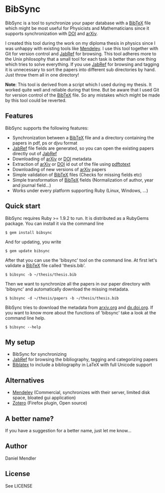 BibSync
=======

BibSync is a tool to synchronize your paper database with a [BibTeX](http://en.wikipedia.org/wiki/BibTeX) file which might be most
useful for Physicists and Mathematicians since it supports synchronization with [DOI](http://dx.doi.org/) and [arXiv](http://arxiv.org/).

I created this tool during the work on my diploma thesis in physics since I was unhappy
with existing tools like [Mendeley](http://www.mendeley.com/). I use this tool together with Git for version control
and [JabRef](http://jabref.sourceforge.net/) for browsing. This tool adheres more to the Unix philosophy that a small tool
for each task is better than one thing which tries to solve everything. If you use [JabRef](http://jabref.sourceforge.net/)
for browsing and tagging it is unnecessary to sort the papers into different sub directories by hand.
Just throw them all in one directory!

__Note__: This tool is derived from a script which I used during my thesis. It worked
quite well and reliable during that time. But be aware that I used Git for version control
of the [BibTeX](http://en.wikipedia.org/wiki/BibTeX) file. So any mistakes which might be made by this tool could be reverted.

Features
--------

BibSync supports the following features:

* Synchronization between a [BibTeX](http://en.wikipedia.org/wiki/BibTeX) file and a directory containing the papers in pdf, ps or djvu format
* [JabRef](http://jabref.sourceforge.net/) file fields are generated, so you can open the existing papers directly out of [JabRef](http://jabref.sourceforge.net/)
* Downloading of [arXiv](http://arxiv.org/) or [DOI](http://dx.doi.org/) metadata
* Extraction of [arXiv](http://arxiv.org/) or [DOI](http://dx.doi.org/) id out of the file using [pdftotext](http://en.wikipedia.org/wiki/Pdftotext)
* Downloading of new versions of [arXiv](http://arxiv.org/) papers
* Simple validation of [BibTeX](http://en.wikipedia.org/wiki/BibTeX) files (Checks for missing fields etc)
* Simple transformation of [BibTeX](http://en.wikipedia.org/wiki/BibTeX) fields (Normalization of author, year and journal field...)
* Works under every platform supporting Ruby (Linux, Windows, ...)

Quick start
-----------

BibSync requires Ruby >= 1.9.2 to run. It is distributed as a RubyGems package. You can install it via
the command line

~~~
$ gem install bibsync
~~~

And for updating, you write

~~~
$ gem update bibsync
~~~

After that you can use the 'bibsync' tool on the command line. At first let's validate
a [BibTeX](http://en.wikipedia.org/wiki/BibTeX) file called 'thesis.bib'.

~~~
$ bibsync -b ~/thesis/thesis.bib
~~~

Then we want to synchronize all the papers in our paper directory with 'bibsync' and automatically download
the missing metadata.

~~~
$ bibsync -d ~/thesis/papers -b ~/thesis/thesis.bib
~~~

BibSync tries to download the metadata from [arxiv.org](http://arxiv.org) and [dx.doi.org](http://dx.doi.org). If you want to know more about the functions of 'bibsync' take a look at the command line help.

~~~
$ bibsync --help
~~~

My setup
--------

* BibSync for synchronizing
* [JabRef](http://jabref.sourceforge.net/) for browsing the bibliography, tagging and categorizing papers
* [Biblatex](http://www.ctan.org/pkg/biblatex) to include a bibliography in LaTeX with full Unicode support

Alternatives
------------

* [Mendeley](http://www.mendeley.com/) (Commercial, synchronizes with their server, limited disk space, bloated gui application)
* [Zotero](http://www.zotero.org/) (Firefox plugin, Open source)

A better name?
--------------

If you have a suggestion for a better name, just let me know...

Author
------

Daniel Mendler

License
-------

See LICENSE

